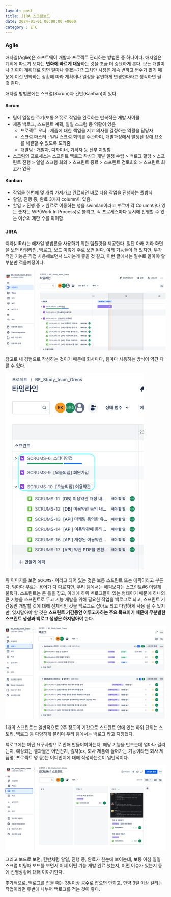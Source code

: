 ```yaml
---
layout: post
title: JIRA 스크럼보드
date: 2024-01-01 00:00:00 +0000
category : ETC
---
```


### Aglie

애자일(Aglie)은 소프트웨어 개발과 프로젝트 관리하는 방법론 중 하나이다.
애자일은 계획에 따르기 보다는 **변화에 빠르게 대응**하는 것을 조금 더 중요하게 본다. 모든 개발이나 기획이 계획대로 되면 얼마나 좋겠는가? 그치만 시장은 계속 변하고 변수가 많기 때문에 이런 변화하는 상황에 따라 계획이나 일정을 유연하게 변경한다라고 생각하면 될 것 같다.  


애자일 방법론에는 스크럼(Scrum)과 칸반(Kanban)이 있다. 

#### Scrum 
* 팀이 일정한 주기(보통 2주)로 작업을 완료하는 반복적은 개발 사이클
* 제품 백로그, 스프린트 계획, 일일 스크럼 등 역활이 있음  
    - 프로젝트 오너 : 제품에 대한 책임을 지고 의사를 결정하는 역활을 담당자  
    - 스크럼 마스터 : 일일 스크럼 회의를 주관하며, 개발과정에서 발생된 장애 요소를 해결할 수 있도록 도와줌
    - 개발팀 : 개발자, 디자이너, 기획자 등 전부 지칭함
* 스크럼의 프로세스는 스프린트 백로그 작성과 개발 일정 수립 > 백로그 할당 > 스프린트 진행 > 일일 스크럼 회의 > 스프린트 종료 > 스프린트 검토회의 > 스프린트 회고가 있음

#### Kanban  
* 작업을 한번에 몇 개씩 가져가고 완료되면 바로 다음 작업을 진행하는 풀방식
* 할일, 진행 중, 완료 3가지 column이 있음.
* 할일 > 진행 중 > 완료로 이동하는 행을 swimlan이라고 부르며 각 Column마다 있는 숫자는 WP(Work In Process)로 불리고, 각 프로세스마다 동시에 진행할 수 있는 이슈의 제한 수를 의미함

### JIRA

지라(JIRA)는 에자일 방법론을 사용하기 위한 템플릿을 제공한다. 일단 아래 지라 화면을 보면 타임라인, 백로그, 보드 이렇게 주로 보면 된다. 여러 기능들이 더 있지만, 부가적인 기능은 직접 사용해보면서 느끼는게 좋을 것 같고, 이번 글에서는 필수로 알아야 할 부분만 적을예정이다. 

![jira-1](/public/img/JIRA-1.png)

참고로 내 경험으로 작성하는 것이기 때문에 회사마다, 팀마다 사용하는 방식이 약간 다를 수 있다. 

![jira-2](/public/img/JIRA-2.png)

위 이미지를 보면 `SCRUMS-` 이라고 되어 있는 것은 보통 스프린트 또는 에픽이라고 부른다. 팀마다 부르는 용어가 다 다르지만, 우리 팀에서는 에픽보다는 스프린트#6 이렇게 불렀다. 스프린트는 큰 틀을 잡고, 아래에 하위 벡로그들이 있는 형태이기 때문에 하나의 큰 기능을 스프린트로 두고 기능 개발을 위해 필요한 작업을 백로그로  되고, 스프린트 기간동안 개발할 것에 대해 전체적인 것을 백로그로 잡아도 되고 다양하게 사용 될 수 있지만, 잊지말아야 할 것은 **스프린트 기간동안 이루고자하는 주요 목표이기 때문에 무분별한 스프린트 생성과 백로그 생성은 하지말아야** 한다. 

![jira-3](/public/img/JIRA-3.png)

1개의 스프린트는 일반적으로 2주 정도의 기간으로 스프린트 안에 있는 하위 단위는 스토리, 백로그 등 다양하게 불리며 우리 팀에서는 백로그 라고 지칭했다. 

백로그에는 어떤 요구사항으로 인해 만들어야하는지, 해당 기능을 만드는데 얼마나 걸리는지, 예상되는 결과물은 어떤건지, 출처(ex, 회사 제품에 들어가는 기능이라면 회사 제품명, 프로젝트 명 등)는 어디인지에 대해 작성하는것이 일반적이다. 

![jira-4](/public/img/JIRA-4.png)

그리고 보드로 보면, 칸반처럼 할일, 진행 중, 완료가 한눈에 보이는데, 보통 아침 일일 스크럼 미팅때 보드를 보면서 어제 어떤 기능 개발 완료 했는지, 어떤 이슈가 있는지 등에 진행상황에 대해 이야기한다.


추가적으로, 백로그를 잡을 때는 3일이상 공수로 잡으면 안되고, 만약 3일 이상 걸리는 작업이라면 두번에 나누어 백로그를 적는 것이 좋다. 
